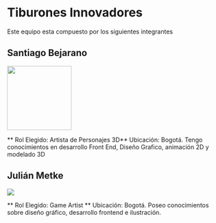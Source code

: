 # Tiburones Innovadores
Este equipo esta compuesto por los siguientes integrantes

## Santiago Bejarano 

<img src="https://github.com/user-attachments/assets/2901283c-3339-4bc8-96f5-c201f7ee6c6c" width="150">

** Rol Elegido: Artista de Personajes 3D**
Ubicación: Bogotá. Tengo conocimientos en desarrollo Front End, Diseño Grafico, animación 2D y modelado 3D

## Julián Metke

<img src="[Foto Julian Metke](https://drive.google.com/file/d/1f_rsKqZXxDIfxPZPI-kHbB2iBut0Qwka/view?usp=sharing)" witdh ="100">

** Rol Elegido: Game Artist **
Ubicación: Bogotá. Poseo conocimientos sobre diseño gráfico, desarrollo frontend e ilustración. 